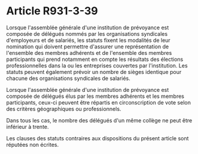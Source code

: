 # Article R931-3-39

Lorsque l'assemblée générale d'une institution de prévoyance est composée de délégués nommés par les organisations syndicales
d'employeurs et de salariés, les statuts fixent les modalités de leur nomination qui doivent permettre d'assurer une
représentation de l'ensemble des membres adhérents et de l'ensemble des membres participants qui prend notamment en compte
les résultats des élections professionnelles dans la ou les entreprises couvertes par l'institution. Les statuts peuvent
également prévoir un nombre de sièges identique pour chacune des organisations syndicales de salariés.

Lorsque l'assemblée générale d'une institution de prévoyance est composée de délégués élus par les membres adhérents et les
membres participants, ceux-ci peuvent être répartis en circonscription de vote selon des critères géographiques ou
professionnels.

Dans tous les cas, le nombre des délégués d'un même collège ne peut être inférieur à trente.

Les clauses des statuts contraires aux dispositions du présent article sont réputées non écrites.

